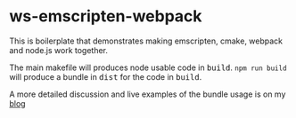 # ws-emscripten-webpack

This is boilerplate that demonstrates making emscripten, cmake, webpack
and node.js work together.

The main makefile will produces node usable code in <tt>build</tt>.
`npm run build` will produce a bundle in <tt>dist</tt> for the
code in <tt>build</tt>.

A more detailed discussion and live examples of the bundle usage is
on my [blog](https://wildsilicon.com/blog/2018/emscripten-webpack/)